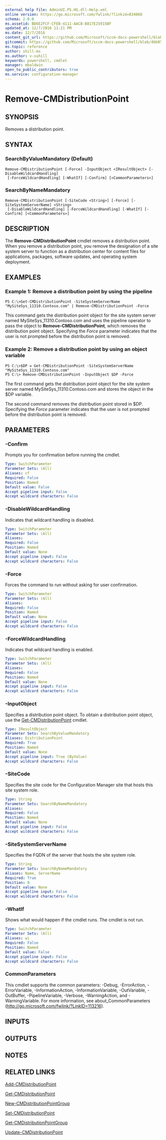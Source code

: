 ```yaml
---
external help file: AdminUI.PS.HS.dll-Help.xml
online version: https://go.microsoft.com/fwlink/?linkid=834068
schema: 2.0.0
ms.assetid: BD6E2FCF-CFEB-4111-AACB-B817E25915BF
updated_at: 12/7/2016 11:21 PM
ms.date: 12/7/2016
content_git_url: https://github.com/Microsoft/sccm-docs-powershell/blob/master/sccm-cmdlets/ConfigurationManager/vlatest/Remove-CMDistributionPoint.md
gitcommit: https://github.com/Microsoft/sccm-docs-powershell/blob/4bb0549ab9452d0d1c9cdf57cfbc8185eefd798c/sccm-cmdlets/ConfigurationManager/vlatest/Remove-CMDistributionPoint.md
ms.topic: reference
author: shill-ms
ms.author: v-suhill
keywords: powershell, cmdlet
manager: mbaldwin
open_to_public_contributors: true
ms.service: configuration-manager
---
```


# Remove-CMDistributionPoint

## SYNOPSIS
Removes a distribution point.

## SYNTAX

### SearchByValueMandatory (Default)
```
Remove-CMDistributionPoint [-Force] -InputObject <IResultObject> [-DisableWildcardHandling]
 [-ForceWildcardHandling] [-WhatIf] [-Confirm] [<CommonParameters>]
```

### SearchByNameMandatory
```
Remove-CMDistributionPoint [-SiteCode <String>] [-Force] [-SiteSystemServerName] <String>
 [-DisableWildcardHandling] [-ForceWildcardHandling] [-WhatIf] [-Confirm] [<CommonParameters>]
```

## DESCRIPTION
The **Remove-CMDistributionPoint** cmdlet removes a distribution point.
When you remove a distribution point, you remove the designation of a site system server to function as a distribution center for content files for applications, packages, software updates, and operating system deployment.

## EXAMPLES

### Example 1: Remove a distribution point by using the pipeline
```
PS C:\>Get-CMDistributionPoint -SiteSystemServerName "MySiteSys_11310.Contoso.com" | Remove-CMDistributionPoint -Force
```

This command gets the distribution point object for the site system server named MySiteSys_11310.Contoso.com and uses the pipeline operator to pass the object to **Remove-CMDistributionPoint**, which removes the distribution point object.
Specifying the *Force* parameter indicates that the user is not prompted before the distribution point is removed.

### Example 2: Remove a distribution point by using an object variable
```
PS C:\>$DP = Get-CMDistributionPoint -SiteSystemServerName "MySiteSys_11310.Contoso.com"
PS C:\> Remove-CMDistributionPoint -InputObject $DP -Force
```

The first command gets the distribution point object for the site system server named MySiteSys_11310.Contoso.com and stores the object in the $DP variable.

The second command removes the distribution point stored in $DP.
Specifying the *Force* parameter indicates that the user is not prompted before the distribution point is removed.

## PARAMETERS

### -Confirm
Prompts you for confirmation before running the cmdlet.

```yaml
Type: SwitchParameter
Parameter Sets: (All)
Aliases: cf
Required: False
Position: Named
Default value: False
Accept pipeline input: False
Accept wildcard characters: False
```

### -DisableWildcardHandling
Indicates that wildcard handling is disabled.

```yaml
Type: SwitchParameter
Parameter Sets: (All)
Aliases: 
Required: False
Position: Named
Default value: None
Accept pipeline input: False
Accept wildcard characters: False
```

### -Force
Forces the command to run without asking for user confirmation.

```yaml
Type: SwitchParameter
Parameter Sets: (All)
Aliases: 
Required: False
Position: Named
Default value: None
Accept pipeline input: False
Accept wildcard characters: False
```

### -ForceWildcardHandling
Indicates that wildcard handling is enabled.

```yaml
Type: SwitchParameter
Parameter Sets: (All)
Aliases: 
Required: False
Position: Named
Default value: None
Accept pipeline input: False
Accept wildcard characters: False
```

### -InputObject
Specifies a distribution point object.
To obtain a distribution point object, use the [Get-CMDistributionPoint](./Get-CMDistributionPoint.md) cmdlet.

```yaml
Type: IResultObject
Parameter Sets: SearchByValueMandatory
Aliases: DistributionPoint
Required: True
Position: Named
Default value: None
Accept pipeline input: True (ByValue)
Accept wildcard characters: False
```

### -SiteCode
Specifies the site code for the Configuration Manager site that hosts this site system role.

```yaml
Type: String
Parameter Sets: SearchByNameMandatory
Aliases: 
Required: False
Position: Named
Default value: None
Accept pipeline input: False
Accept wildcard characters: False
```

### -SiteSystemServerName
Specifies the FQDN of the server that hosts the site system role.

```yaml
Type: String
Parameter Sets: SearchByNameMandatory
Aliases: Name, ServerName
Required: True
Position: 0
Default value: None
Accept pipeline input: False
Accept wildcard characters: False
```

### -WhatIf
Shows what would happen if the cmdlet runs.
The cmdlet is not run.

```yaml
Type: SwitchParameter
Parameter Sets: (All)
Aliases: wi
Required: False
Position: Named
Default value: False
Accept pipeline input: False
Accept wildcard characters: False
```

### CommonParameters
This cmdlet supports the common parameters: -Debug, -ErrorAction, -ErrorVariable, -InformationAction, -InformationVariable, -OutVariable, -OutBuffer, -PipelineVariable, -Verbose, -WarningAction, and -WarningVariable. For more information, see about_CommonParameters (http://go.microsoft.com/fwlink/?LinkID=113216).

## INPUTS

## OUTPUTS

## NOTES

## RELATED LINKS

[Add-CMDistributionPoint](xref:ConfigurationManager/vlatest/Add-CMDistributionPoint.md)

[Get-CMDistributionPoint](xref:ConfigurationManager/vlatest/Get-CMDistributionPoint.md)

[New-CMDistributionPointGroup](xref:ConfigurationManager/vlatest/New-CMDistributionPointGroup.md)

[Set-CMDistributionPoint](xref:ConfigurationManager/vlatest/Set-CMDistributionPoint.md)

[Get-CMDistributionPointGroup](xref:ConfigurationManager/vlatest/Get-CMDistributionPointGroup.md)

[Update-CMDistributionPoint](xref:ConfigurationManager/vlatest/Update-CMDistributionPoint.md)


